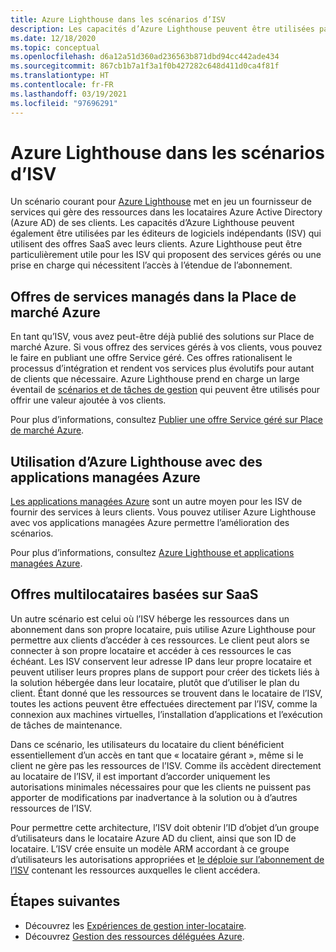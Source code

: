 ```yaml
---
title: Azure Lighthouse dans les scénarios d’ISV
description: Les capacités d’Azure Lighthouse peuvent être utilisées par les éditeurs de logiciels indépendants pour une plus grande flexibilité dans les offres aux clients.
ms.date: 12/18/2020
ms.topic: conceptual
ms.openlocfilehash: d6a12a51d360ad236563b871dbd94cc442ade434
ms.sourcegitcommit: 867cb1b7a1f3a1f0b427282c648d411d0ca4f81f
ms.translationtype: HT
ms.contentlocale: fr-FR
ms.lasthandoff: 03/19/2021
ms.locfileid: "97696291"
---
```

# <a name="azure-lighthouse-in-isv-scenarios"></a>Azure Lighthouse dans les scénarios d’ISV

Un scénario courant pour [Azure Lighthouse](../overview.md) met en jeu un fournisseur de services qui gère des ressources dans les locataires Azure Active Directory (Azure AD) de ses clients. Les capacités d’Azure Lighthouse peuvent également être utilisées par les éditeurs de logiciels indépendants (ISV) qui utilisent des offres SaaS avec leurs clients. Azure Lighthouse peut être particulièrement utile pour les ISV qui proposent des services gérés ou une prise en charge qui nécessitent l’accès à l’étendue de l’abonnement.

## <a name="managed-service-offers-in-azure-marketplace"></a>Offres de services managés dans la Place de marché Azure

En tant qu’ISV, vous avez peut-être déjà publié des solutions sur Place de marché Azure. Si vous offrez des services gérés à vos clients, vous pouvez le faire en publiant une offre Service géré. Ces offres rationalisent le processus d’intégration et rendent vos services plus évolutifs pour autant de clients que nécessaire. Azure Lighthouse prend en charge un large éventail de [scénarios et de tâches de gestion](cross-tenant-management-experience.md#enhanced-services-and-scenarios) qui peuvent être utilisés pour offrir une valeur ajoutée à vos clients.

Pour plus d’informations, consultez [Publier une offre Service géré sur Place de marché Azure](../how-to/publish-managed-services-offers.md).

## <a name="using-azure-lighthouse-with-azure-managed-applications"></a>Utilisation d’Azure Lighthouse avec des applications managées Azure

[Les applications managées Azure](../../azure-resource-manager/managed-applications/overview.md) sont un autre moyen pour les ISV de fournir des services à leurs clients. Vous pouvez utiliser Azure Lighthouse avec vos applications managées Azure permettre l’amélioration des scénarios.

Pour plus d’informations, consultez [Azure Lighthouse et applications managées Azure](managed-applications.md).

## <a name="saas-based-multi-tenant-offerings"></a>Offres multilocataires basées sur SaaS

Un autre scénario est celui où l’ISV héberge les ressources dans un abonnement dans son propre locataire, puis utilise Azure Lighthouse pour permettre aux clients d’accéder à ces ressources. Le client peut alors se connecter à son propre locataire et accéder à ces ressources le cas échéant. Les ISV conservent leur adresse IP dans leur propre locataire et peuvent utiliser leurs propres plans de support pour créer des tickets liés à la solution hébergée dans leur locataire, plutôt que d’utiliser le plan du client. Étant donné que les ressources se trouvent dans le locataire de l’ISV, toutes les actions peuvent être effectuées directement par l’ISV, comme la connexion aux machines virtuelles, l’installation d’applications et l’exécution de tâches de maintenance.

Dans ce scénario, les utilisateurs du locataire du client bénéficient essentiellement d’un accès en tant que « locataire gérant », même si le client ne gère pas les ressources de l’ISV. Comme ils accèdent directement au locataire de l’ISV, il est important d’accorder uniquement les autorisations minimales nécessaires pour que les clients ne puissent pas apporter de modifications par inadvertance à la solution ou à d’autres ressources de l’ISV.

Pour permettre cette architecture, l’ISV doit obtenir l’ID d’objet d’un groupe d’utilisateurs dans le locataire Azure AD du client, ainsi que son ID de locataire. L’ISV crée ensuite un modèle ARM accordant à ce groupe d’utilisateurs les autorisations appropriées et [le déploie sur l’abonnement de l’ISV](../how-to/onboard-customer.md) contenant les ressources auxquelles le client accédera.

## <a name="next-steps"></a>Étapes suivantes

- Découvrez les [Expériences de gestion inter-locataire](cross-tenant-management-experience.md).
- Découvrez [Gestion des ressources déléguées Azure](azure-delegated-resource-management.md).